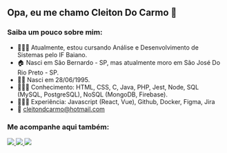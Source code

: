 ## Opa, eu me chamo Cleiton Do Carmo 👋

### Saiba um pouco sobre mim:

- 👨🏻‍🎓 Atualmente, estou cursando Análise e Desenvolvimento de Sistemas pelo IF Baiano.
- 🏠 Nasci em São Bernardo - SP, mas atualmente moro em São José Do Rio Preto - SP.
- 👦🏻 Nasci em 28/06/1995.
- 👨🏻‍💻 Conhecimento: HTML, CSS, C, Java, PHP, Jest, Node, SQL (MySQL, PostgreSQL), NoSQL (MongoDB, Firebase).
- 👨🏻‍💻 Experiência: Javascript (React, Vue), Github, Docker, Figma, Jira
- 📧 cleitondcarmo@hotmail.com

### Me acompanhe aqui também:
<div class="box">
    <a href="https://www.instagram.com/cleitondcarmo/" target="_blank" rel="nofollow">
        <img src="https://user-images.githubusercontent.com/81137205/130878355-7fc5bc13-f911-4fe7-8f3d-b909442e8716.png"  style="max-width:100%;">
    </a>    
    <a href="https://www.linkedin.com/in/cleitondcarmo/" target="_blank" rel="nofollow">
        <img src="https://user-images.githubusercontent.com/81137205/130878693-3ab62b1f-bee6-458d-bea5-5e1e8f7dad78.png"  style="max-width:100%;">
    </a>
    <a href="https://cleitondcarmo.github.io" target="_blank" rel="nofollow">
        <img src="https://user-images.githubusercontent.com/81137205/211179366-7a9164d3-3d72-4857-b2a0-886e07ce9c91.png"  style="max-width:100%;">
    </a>
</div>
